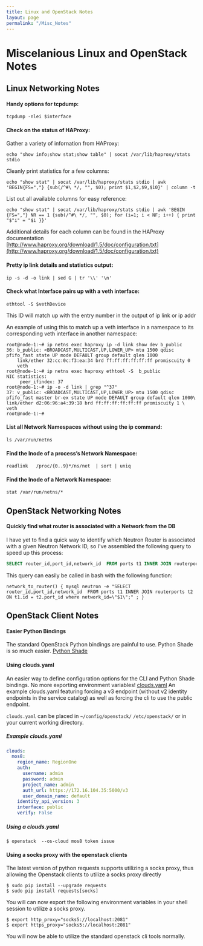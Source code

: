 ```yaml
---
title: Linux and OpenStack Notes
layout: page
permalink: "/Misc_Notes"
---
```


# Miscelanious Linux and OpenStack Notes

## Linux Networking Notes

#### Handy options for tcpdump:

```shell
tcpdump -nlei $interface
```

#### Check on the status of HAProxy:

Gather a variety of infornation from HAProxy:

```shell
echo "show info;show stat;show table" | socat /var/lib/haproxy/stats stdio
```

Cleanly print statistics for a few columns:

```shell
echo "show stat" | socat /var/lib/haproxy/stats stdio | awk 'BEGIN{FS=","} {sub(/^#\ */, "", $0); print $1,$2,$9,$10}' | column -t
```

List out all available columns for easy reference:

```shell
echo "show stat" | socat /var/lib/haproxy/stats stdio | awk 'BEGIN {FS=","} NR == 1 {sub(/^#\ */, "", $0); for (i=1; i < NF; i++) { print "$"i" = "$i }}'
```

Additional details for each column can be found in the HAProxy documentation
[http://www.haproxy.org/download/1.5/doc/configuration.txt](http://www.haproxy.org/download/1.5/doc/configuration.txt)

#### Pretty ip link details and statistics output:

```shell
ip -s -d -o link | sed G | tr '\\' '\n'
```

#### Check what Interface pairs up with a veth interface:

```shell
ethtool -S $vethDevice
```
This ID will match up with the entry number in the output of ip link or ip addr

An example of using this to match up a veth interface in a namespace to its corresponding veth interface in another namespace:

```shell
root@node-1:~# ip netns exec haproxy ip -d link show dev b_public
36: b_public: <BROADCAST,MULTICAST,UP,LOWER_UP> mtu 1500 qdisc pfifo_fast state UP mode DEFAULT group default qlen 1000
    link/ether 32:cc:0c:f3:ea:34 brd ff:ff:ff:ff:ff:ff promiscuity 0
    veth
root@node-1:~# ip netns exec haproxy ethtool -S  b_public
NIC statistics:
     peer_ifindex: 37
root@node-1:~# ip -o -d link | grep "^37"
37: v_public: <BROADCAST,MULTICAST,UP,LOWER_UP> mtu 1500 qdisc pfifo_fast master br-ex state UP mode DEFAULT group default qlen 1000\    link/ether d2:06:96:a4:39:18 brd ff:ff:ff:ff:ff:ff promiscuity 1 \    veth
root@node-1:~#
```

#### List all Network Namespaces without using the ip command:

```shell
ls /var/run/netns
```

#### Find the Inode of a process’s Network Namespace:

```shell
readlink   /proc/{0..9}*/ns/net  | sort | uniq
```

#### Find the Inode of a Network Namespace:

```shell
stat /var/run/netns/*
```

## OpenStack Networking Notes

#### Quickly find what router is associated with a Network from the DB

I have yet to find a quick way to identify which Neutron Router is associated with a given Neutron Network ID, so I've assembled the following query to speed up this process:

```SQL
SELECT router_id,port_id,network_id  FROM ports t1 INNER JOIN routerports t2 ON t1.id = t2.port_id where network_id="NETWORK_UUID";
```

This query can easily be called in bash with the following function:

```shell
network_to_router() { mysql neutron -e "SELECT router_id,port_id,network_id  FROM ports t1 INNER JOIN routerports t2 ON t1.id = t2.port_id where network_id=\"$1\";" ; }
```

## OpenStack Client Notes

#### Easier Python Bindings

The standard OpenStack Python bindings are painful to use. Python Shade is so much easier.
[Python Shade](https://pypi.python.org/pypi/shade)

#### Using clouds.yaml

An easier way to define configuration options for the CLI and Python Shade bindings. No more exporting environment variables!
[clouds.yaml](https://docs.openstack.org/developer/python-openstackclient/man/openstack.html#cloud-configuration)
An example clouds.yaml featuring forcing a v3 endpoint (without v2 identity endpoints in the service catalog) as well as forcing the cli to use the public endpoint.

`clouds.yaml` can be placed in `~/config/openstack/` `/etc/openstack/` or in your current working directory.

##### Example clouds.yaml
```yaml
clouds:
  mos8:
    region_name: RegionOne
    auth:
      username: admin
      password: admin
      project_name: admin
      auth_url: https://172.16.104.35:5000/v3
      user_domain_name: default
    identity_api_version: 3
    interface: public
    verify: False
```

##### Using a clouds.yaml

```shell
$ openstack  --os-cloud mos8 token issue
```

#### Using a socks proxy with the openstack clients

The latest version of python requests supports utilizing a socks proxy, thus allowing the Openstack clients to utilize a socks proxy directly

```shell
$ sudo pip install --upgrade requests
$ sudo pip install requests[socks]
```

You will can now export the following environment variables in your shell session to utilize a socks proxy.

```shell
$ export http_proxy="socks5://localhost:2081"
$ export https_proxy="socks5://localhost:2081"
```

You will now be able to utilize the standard openstack cli tools normally.
